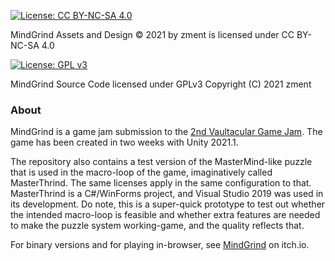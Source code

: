 [![License: CC BY-NC-SA 4.0](https://img.shields.io/badge/License-CC%20BY--NC--SA%204.0-lightgrey.svg)](https://creativecommons.org/licenses/by-nc-sa/4.0/)

MindGrind Assets and Design © 2021 by zment is licensed under CC BY-NC-SA 4.0

[![License: GPL v3](https://img.shields.io/badge/License-GPL%20v3-blue.svg)](https://www.gnu.org/licenses/gpl-3.0)

MindGrind Source Code licensed under GPLv3
Copyright (C) 2021 zment

### About

MindGrind is a game jam submission to the [2nd Vaultacular Game Jam](https://itch.io/jam/a-vaultacular-game-jam). The game has been created in two weeks with Unity 2021.1.

The repository also contains a test version of the MasterMind-like puzzle that is used in the macro-loop of the game, imaginatively called MasterThrind. The same licenses apply in the same configuration to that. MasterThrind is a C#/WinForms project, and Visual Studio 2019 was used in its development. Do note, this is a super-quick prototype to test out whether the intended macro-loop is feasible and whether extra features are needed to make the puzzle system working-game, and the quality reflects that.

For binary versions and for playing in-browser, see [MindGrind](https://zment.itch.io/MindGrind) on itch.io.

